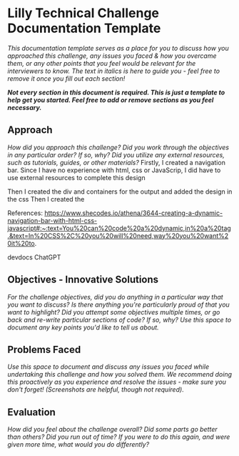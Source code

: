# Lilly Technical Challenge Documentation Template

*This documentation template serves as a place for you to discuss how you approached this challenge, any issues you faced & how you overcame them, or any other points that you feel would be relevant for the interviewers to know. The text in italics is here to guide you - feel free to remove it once you fill out each section!*

***Not every section in this document is required. This is just a template to help get you started. Feel free to add or remove sections as you feel necessary.***

## Approach
*How did you approach this challenge? Did you work through the objectives in any particular order? If so, why? Did you utilize any external resources, such as tutorials, guides, or other materials?*
Firstly, I created a navigation bar. Since I have no experience with html, css or JavaScrip, I did have to use external resources to complete this design

Then I created the div and containers for the output and added the design in the css 
Then I created the 


References:
https://www.shecodes.io/athena/3644-creating-a-dynamic-navigation-bar-with-html-css-javascript#:~:text=You%20can%20code%20a%20dynamic,in%20a%20tag.&text=In%20CSS%2C%20you%20will%20need,way%20you%20want%20it%20to.

devdocs
ChatGPT


## Objectives - Innovative Solutions
*For the challenge objectives, did you do anything in a particular way that you want to discuss? Is there anything you're particularly proud of that you want to highlight? Did you attempt some objectives multiple times, or go back and re-write particular sections of code? If so, why? Use this space to document any key points you'd like to tell us about.*

## Problems Faced
*Use this space to document and discuss any issues you faced while undertaking this challenge and how you solved them. We recommend doing this proactively as you experience and resolve the issues - make sure you don't forget! (Screenshots are helpful, though not required)*.

## Evaluation
*How did you feel about the challenge overall? Did some parts go better than others? Did you run out of time? If you were to do this again, and were given more time, what would you do differently?*